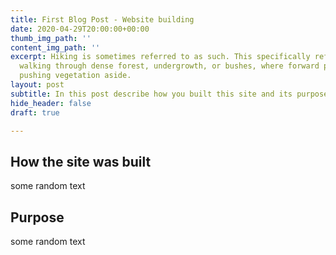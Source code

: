 ```yaml
---
title: First Blog Post - Website building
date: 2020-04-29T20:00:00+00:00
thumb_img_path: ''
content_img_path: ''
excerpt: Hiking is sometimes referred to as such. This specifically refers to difficult
  walking through dense forest, undergrowth, or bushes, where forward progress requires
  pushing vegetation aside.
layout: post
subtitle: In this post describe how you built this site and its purpose
hide_header: false
draft: true

---
```

## How the site was built

some random text 

## Purpose

some random text 